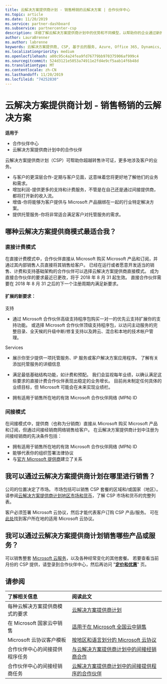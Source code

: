 ```yaml
---
title: 云解决方案提供商计划 - 销售畅销的云解决方案 | 合作伙伴中心
ms.topic: article
ms.date: 11/20/2019
ms.service: partner-dashboard
ms.subservice: partnercenter-csp
description: 详细了解云解决方案提供商计划中的优势和不同模型，以帮助你的企业通过新的客户和新的专业知识发展。
author: LauraBrenner
ms.author: labrenne
keywords: 云解决方案提供商, CSP, 基于云的服务, Azure, Office 365, Dynamics, CSP 合作伙伴, 通过云解决方案提供商计划销售, 直接合作伙伴, 直接云解决方案提供商合作伙伴, 间接云解决方案提供商经销商, 直接云解决方案提供商, 间接云解决方案提供商, 直接模式, 间接模式, 间接经销商, 间接提供商, 提供商, 分销商, 云解决方案提供商计划
ms.localizationpriority: medium
ms.openlocfilehash: a00c95c4a24fea9fd76779bb970375906af999c4
ms.sourcegitcommit: 524d3121e5053a74911e2fd4e9cf5aab14f6b48d
ms.translationtype: MT
ms.contentlocale: zh-CN
ms.lasthandoff: 11/20/2019
ms.locfileid: "74252830"
---
```

# <a name="cloud-solution-provider-program---selling-in-demand-cloud-solutions"></a>云解决方案提供商计划 - 销售畅销的云解决方案 

**适用于**

- 合作伙伴中心
- 云解决方案提供商计划中的合作伙伴

云解决方案提供商计划（CSP）可帮助你超越转售许可证，更多地涉及客户的业务。
 
- 与客户的更深层合作-定期与客户见面，这意味着您将更好地了解他们的业务和需求。
- 增加利润-提供更多的支持和计费服务，不管是在自己还是通过间接提供商，都将打开新的收入流。  
- 增值-你将能够为客户提供与 Microsoft 产品捆绑在一起的行业特定解决方案。
- 提供托管服务-你将非常适合满足客户对托管服务的需求。 

## <a name="which-csp-model-is-best-for-me"></a>哪种云解决方案提供商模式最适合我？

### <a name="direct-bill-model"></a>直接计费模式

 在直接计费模式中，合作伙伴直接从 Microsoft 购买 Microsoft 产品和订阅，并通过其内部销售人员直接将其销售给客户。 已经在运行或者愿意开发适当的销售、计费和支持基础架构的合作伙伴可以选择云解决方案提供商直接模式。 成为直接合作伙伴的要求最近已更改，将于 2018 年 8 月 31 起生效。 直接合作伙伴需要在 2018 年 8 月 31 之后的下一个注册周期内满足新要求。


#### <a name="new-expanded-requirements"></a>扩展的新要求：

支持
- 通过 Microsoft 合作伙伴高级支持程序包购买一对一的优先云支持扩展你的支持功能。 或选择 Microsoft 合作伙伴顶级支持程序包，以访问主动服务的完整目录、全天候的升级中断/修复支持以及跨云、混合和本地的技术帐户管理。 

Services

- 展示你至少提供一项托管服务、IP 服务或客户解决方案应用程序。 了解有关添加托管服务的详细信息

- 满足最低基础结构功能，如计费和预配。
我们会监视每年业绩，以确认满足这些要求的直接计费合作伙伴表现出稳定的业务增长。 目前尚未制定任何具体的业绩目标，但 Microsoft 可能会在未来实现业绩栏。 

- 拥有适用于销售所在地的有效 Microsoft 合作伙伴网络 (MPN) ID


### <a name="indirect-model"></a>间接模式

在间接模式中，提供商（也称为分销商）直接从 Microsoft 购买 Microsoft 产品和订阅，但通过间接经销商网络销售给客户。 在云解决方案提供商计划中注册为间接经销商的先决条件包括：

- 拥有适用于销售所在地的有效 Microsoft 合作伙伴网络 (MPN) ID
- 能够代表你的组织签署法律协议
- 与[官方 Microsoft 提供商](https://partnercenter.microsoft.com/partner/find-a-provider)建立了关系


## <a name="where-can-i-sell-through-the-csp-program"></a>我可以通过云解决方案提供商计划在哪里进行销售？

公司的位置决定了市场。 市场包括可以销售 CSP 套餐的区域和/或国家（地区）。 请参阅[云解决方案提供商计划地区市场和货币](regional-authorization-overview.md)，了解 CSP 市场和货币的完整列表。

客户必须签署 Microsoft 云协议，然后才能代表客户订购 CSP 产品/服务。 可在[此处](agreements.md)找到客户所在地的适用 Microsoft 云协议。  

## <a name="what-can-i-sell-through-the-csp-program"></a>我可以通过云解决方案提供商计划销售哪些产品或服务？

可以销售整套 [Microsoft 云服务](https://partner.microsoft.com/cloud-solution-provider/products-and-services)，以及各种经常变化的其他套餐。 若要查看当前月份的 CSP 提供，请登录到合作伙伴中心，然后再访问 "[**定价和优惠**](https://partnercenter.microsoft.com/pcv/sales)" 页。

## <a name="see-also"></a>请参阅 


|**了解相关信息**   |**阅读此文**   |
|:---------------------------|:--------------------|
|每种云解决方案提供商模式的要求   | [云解决方案提供商计划](https://partnercenter.microsoft.com/partner/cloud-solution-provider)|
|在 Microsoft 国家云中销售   | [适用于在 Microsoft 全国云中销售](csp-national-clouds-overview.md)|
|Microsoft 云协议客户模板   |[按地区和语言划分的 Microsoft 云协议](agreements.md)|
|合作伙伴中心的间接提供程序任务  |[与云解决方案提供商计划中的间接经销商合作](indirect-provider-tasks-in-partner-center.md)|
|合作伙伴中心的间接经销商任务   |[云解决方案提供商计划中的间接提供程序的合作伙伴](indirect-reseller-tasks-in-partner-center.md)|
